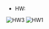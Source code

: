  - HW:

![HW3](https://github.com/DaniilSob2004/NetworkProgram/assets/106149184/b8558474-50e7-4301-90c3-f544495c3ff2)
![HW1](https://github.com/DaniilSob2004/NetworkProgram/assets/106149184/8beda612-6423-4d96-88a5-a1ccf892d7fa)
